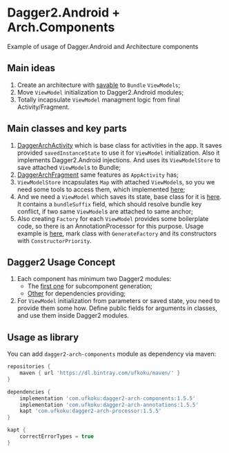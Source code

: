 # Dagger2.Android + Arch.Components  
  
Example of usage of Dagger.Android and Architecture components
  
## Main ideas  
1. Create an architecture with [savable](https://developer.android.com/topic/libraries/architecture/saving-states) to `Bundle` `ViewModels`;
2. Move `ViewModel` initialization to Dagger2.Android modules;
3. Totally incapsulate `ViewModel` managment logic from final Activity/Fragment.

## Main classes and key parts  
1. [DaggerArchActivity](https://github.com/Ufkoku/Dagger2.Android-Arch.Components/blob/master/dagger2-arch-components/src/main/java/com/ufkoku/archcomponents/DaggerArchActivity.kt) which is base class for activities in the app. It saves provided `savedInstanceState` to use it for `ViewModel` initialization. Also it implements Dagger2.Android injections. And uses its `ViewModelStore` to save attached `ViewModel`s to Bundle;
2. [DaggerArchFragment](https://github.com/Ufkoku/Dagger2.Android-Arch.Components/blob/master/dagger2-arch-components/src/main/java/com/ufkoku/archcomponents/DaggerArchFragment.kt) same features as `AppActivity` has;
3. `ViewModelStore` incapsulates `Map` with attached `ViewModel`s, so you we need some tools to access them, which implemented [here](https://github.com/Ufkoku/Dagger2.Android-Arch.Components/blob/master/dagger2-arch-components/src/main/java/com/ufkoku/archcomponents/ViewModelUtils.kt);
4. And we need a `ViewModel` which saves its state, base class for it is [here](https://github.com/Ufkoku/Dagger2.Android-Arch.Components/blob/master/dagger2-arch-components/src/main/java/com/ufkoku/archcomponents/SavableViewModel.kt). It contains a `bundleSuffix` field, which should resolve bundle key conflict, if two same `ViewModel`s are attached to same anchor;
5. Also creating `Factory` for each `ViewModel` provides some boilerplate code, so there is an AnnotationProcessor for this purpose. Usage example is [here](https://github.com/Ufkoku/Dagger2.Android-Arch.Components/blob/master/app/src/main/java/com/ns/daggernewway/ui/main/post/CommentsViewModel.kt), mark class with `GenerateFactory` and its constructors with `ConstructorPriority`.

## Dagger2 Usage Concept
1. Each component has minimum two Dagger2 modules:
    * The [first one](https://github.com/Ufkoku/Dagger2.Android-Arch.Components/blob/master/app/src/main/java/com/ns/daggernewway/di/ui/main/post/PostCommentsInjectorModule.kt) for subcomponent generation;
    * [Other](https://github.com/Ufkoku/Dagger2.Android-Arch.Components/blob/master/app/src/main/java/com/ns/daggernewway/di/ui/main/post/PostCommentsModule.kt) for dependencies providing;
2. For `ViewModel` initialization from parameters or saved state, you need to provide them some how. Define public fields for arguments in classes, and use them inside Dagger2 modules.

## Usage as library

You can add `dagger2-arch-components` module as dependency via maven:

```gradle
repositories {
    maven { url 'https://dl.bintray.com/ufkoku/maven/' }
}

dependencies {
    implementation 'com.ufkoku:dagger2-arch-components:1.5.5'
    implementation 'com.ufkoku:dagger2-arch-annotations:1.5.5'
    kapt 'com.ufkoku:dagger2-arch-processor:1.5.5'
}

kapt {
    correctErrorTypes = true
}
```
